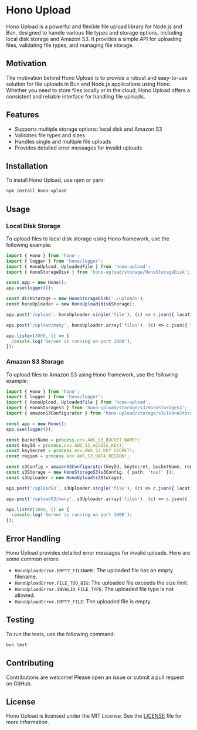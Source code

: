 # Hono Upload

Hono Upload is a powerful and flexible file upload library for Node.js and Bun, designed to handle various file types and storage options, including local disk storage and Amazon S3. It provides a simple API for uploading files, validating file types, and managing file storage.

## Motivation

The motivation behind Hono Upload is to provide a robust and easy-to-use solution for file uploads in Bun and Node.js applications using Hono. Whether you need to store files locally or in the cloud, Hono Upload offers a consistent and reliable interface for handling file uploads.

## Features

- Supports multiple storage options: local disk and Amazon S3
- Validates file types and sizes
- Handles single and multiple file uploads
- Provides detailed error messages for invalid uploads

## Installation

To install Hono Upload, use npm or yarn:

```bash
npm install hono-upload
```

## Usage

### Local Disk Storage

To upload files to local disk storage using Hono framework, use the following example:

```typescript
import { Hono } from 'hono';
import { logger } from 'hono/logger';
import { HonoUpload, UploadedFile } from 'hono-upload';
import { HonoStorageDisk } from 'hono-upload/storage/HonoStorageDisk';

const app = new Hono();
app.use(logger());

const diskStorage = new HonoStorageDisk('./uploads');
const honoUploader = new HonoUpload(diskStorage);

app.post('/upload', honoUploader.single('file'), (c) => c.json({ location: c.get('file').location }));

app.post('/upload/many', honoUploader.array('files'), (c) => c.json({ locations: c.get('files').map((f: UploadedFile) => f.location) }));

app.listen(3000, () => {
  console.log('Server is running on port 3000');
});
```

### Amazon S3 Storage

To upload files to Amazon S3 using Hono framework, use the following example:

```typescript
import { Hono } from 'hono';
import { logger } from 'hono/logger';
import { HonoUpload, UploadedFile } from 'hono-upload';
import { HonoStorageS3 } from 'hono-upload/storage/s3/HonoStorageS3';
import { amazonS3Configurator } from 'hono-upload/storage/s3/IHonoStorageS3Constructor';

const app = new Hono();
app.use(logger());

const bucketName = process.env.AWS_S3_BUCKET_NAME!;
const keyId = process.env.AWS_S3_ACCESS_KEY!;
const keySecret = process.env.AWS_S3_KEY_SECRET!;
const region = process.env.AWS_S3_DATA_REGION!;

const s3Config = amazonS3Configurator(keyId, keySecret, bucketName, region);
const s3Storage = new HonoStorageS3(s3Config, { path: 'test' });
const s3Uploader = new HonoUpload(s3Storage);

app.post('/uploadS3', s3Uploader.single('file'), (c) => c.json({ location: c.get('file').location }));

app.post('/uploadS3/many', s3Uploader.array('files'), (c) => c.json({ locations: c.get('files').map((f: UploadedFile) => f.location) }));

app.listen(3000, () => {
  console.log('Server is running on port 3000');
});
```

## Error Handling

Hono Upload provides detailed error messages for invalid uploads. Here are some common errors:

- `HonoUploadError.EMPTY_FILENAME`: The uploaded file has an empty filename.
- `HonoUploadError.FILE_TOO_BIG`: The uploaded file exceeds the size limit.
- `HonoUploadError.INVALID_FILE_TYPE`: The uploaded file type is not allowed.
- `HonoUploadError.EMPTY_FILE`: The uploaded file is empty.

## Testing

To run the tests, use the following command:

```bash
bun test
```

## Contributing

Contributions are welcome! Please open an issue or submit a pull request on GitHub.

## License

Hono Upload is licensed under the MIT License. See the [LICENSE](LICENSE) file for more information.
